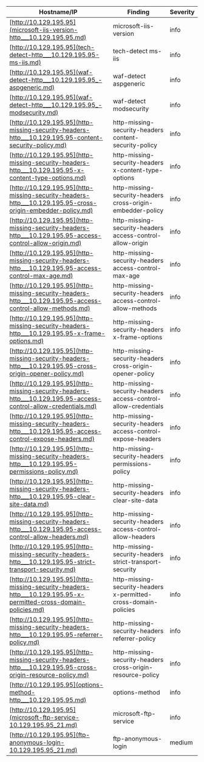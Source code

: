 |Hostname/IP|Finding|Severity|
|-|-|-|
|[http://10.129.195.95](microsoft-iis-version-http___10.129.195.95.md)|microsoft-iis-version |info|
|[http://10.129.195.95](tech-detect-http___10.129.195.95-ms-iis.md)|tech-detect ms-iis|info|
|[http://10.129.195.95](waf-detect-http___10.129.195.95_-aspgeneric.md)|waf-detect aspgeneric|info|
|[http://10.129.195.95](waf-detect-http___10.129.195.95_-modsecurity.md)|waf-detect modsecurity|info|
|[http://10.129.195.95](http-missing-security-headers-http___10.129.195.95-content-security-policy.md)|http-missing-security-headers content-security-policy|info|
|[http://10.129.195.95](http-missing-security-headers-http___10.129.195.95-x-content-type-options.md)|http-missing-security-headers x-content-type-options|info|
|[http://10.129.195.95](http-missing-security-headers-http___10.129.195.95-cross-origin-embedder-policy.md)|http-missing-security-headers cross-origin-embedder-policy|info|
|[http://10.129.195.95](http-missing-security-headers-http___10.129.195.95-access-control-allow-origin.md)|http-missing-security-headers access-control-allow-origin|info|
|[http://10.129.195.95](http-missing-security-headers-http___10.129.195.95-access-control-max-age.md)|http-missing-security-headers access-control-max-age|info|
|[http://10.129.195.95](http-missing-security-headers-http___10.129.195.95-access-control-allow-methods.md)|http-missing-security-headers access-control-allow-methods|info|
|[http://10.129.195.95](http-missing-security-headers-http___10.129.195.95-x-frame-options.md)|http-missing-security-headers x-frame-options|info|
|[http://10.129.195.95](http-missing-security-headers-http___10.129.195.95-cross-origin-opener-policy.md)|http-missing-security-headers cross-origin-opener-policy|info|
|[http://10.129.195.95](http-missing-security-headers-http___10.129.195.95-access-control-allow-credentials.md)|http-missing-security-headers access-control-allow-credentials|info|
|[http://10.129.195.95](http-missing-security-headers-http___10.129.195.95-access-control-expose-headers.md)|http-missing-security-headers access-control-expose-headers|info|
|[http://10.129.195.95](http-missing-security-headers-http___10.129.195.95-permissions-policy.md)|http-missing-security-headers permissions-policy|info|
|[http://10.129.195.95](http-missing-security-headers-http___10.129.195.95-clear-site-data.md)|http-missing-security-headers clear-site-data|info|
|[http://10.129.195.95](http-missing-security-headers-http___10.129.195.95-access-control-allow-headers.md)|http-missing-security-headers access-control-allow-headers|info|
|[http://10.129.195.95](http-missing-security-headers-http___10.129.195.95-strict-transport-security.md)|http-missing-security-headers strict-transport-security|info|
|[http://10.129.195.95](http-missing-security-headers-http___10.129.195.95-x-permitted-cross-domain-policies.md)|http-missing-security-headers x-permitted-cross-domain-policies|info|
|[http://10.129.195.95](http-missing-security-headers-http___10.129.195.95-referrer-policy.md)|http-missing-security-headers referrer-policy|info|
|[http://10.129.195.95](http-missing-security-headers-http___10.129.195.95-cross-origin-resource-policy.md)|http-missing-security-headers cross-origin-resource-policy|info|
|[http://10.129.195.95](options-method-http___10.129.195.95.md)|options-method |info|
|[http://10.129.195.95](microsoft-ftp-service-10.129.195.95_21.md)|microsoft-ftp-service |info|
|[http://10.129.195.95](ftp-anonymous-login-10.129.195.95_21.md)|ftp-anonymous-login |medium|
